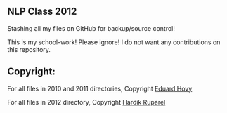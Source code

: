 ## NLP Class 2012

Stashing all my files on GitHub for backup/source control!

This is my school-work! Please ignore! I do not want any contributions on this repository.

## Copyright:

For all files in 2010 and 2011 directories, Copyright [Eduard Hovy](www.isi.edu/~hovy)

For all files in 2012 directory, Copyright [Hardik Ruparel](www-scf.usc.edu/~hruparel)